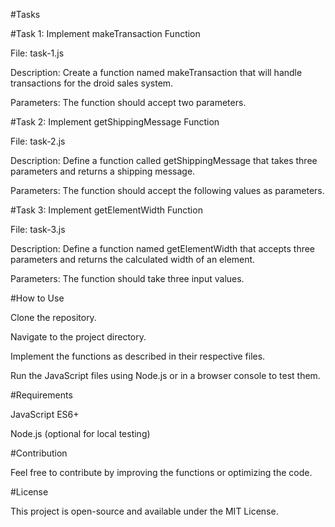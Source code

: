 #Tasks

#Task 1: Implement makeTransaction Function

File: task-1.js

Description: Create a function named makeTransaction that will handle transactions for the droid sales system.

Parameters: The function should accept two parameters.

#Task 2: Implement getShippingMessage Function

File: task-2.js

Description: Define a function called getShippingMessage that takes three parameters and returns a shipping message.

Parameters: The function should accept the following values as parameters.

#Task 3: Implement getElementWidth Function

File: task-3.js

Description: Define a function named getElementWidth that accepts three parameters and returns the calculated width of an element.

Parameters: The function should take three input values.

#How to Use

Clone the repository.

Navigate to the project directory.

Implement the functions as described in their respective files.

Run the JavaScript files using Node.js or in a browser console to test them.

#Requirements

JavaScript ES6+

Node.js (optional for local testing)

#Contribution

Feel free to contribute by improving the functions or optimizing the code.

#License

This project is open-source and available under the MIT License.

